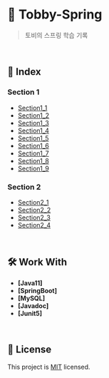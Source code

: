 # 📖 Tobby-Spring

> 토비의 스프링 학습 기록</br>

<br/>

## 📖 Index
### Section 1
- [Section1_1](src/main/java/com/example/springproject/section1/section1_1/README.md)
- [Section1_2](src/main/java/com/example/springproject/section1/section1_2/README.md)
- [Section1_3](src/main/java/com/example/springproject/section1/section1_3/README.md)
- [Section1_4](src/main/java/com/example/springproject/section1/section1_4/README.md)
- [Section1_5](src/main/java/com/example/springproject/section1/section1_5/README.md)
- [Section1_6](src/main/java/com/example/springproject/section1/section1_6/README.md)
- [Section1_7](src/main/java/com/example/springproject/section1/section1_7/README.md)
- [Section1_8](src/main/java/com/example/springproject/section1/section1_8/README.md)
- [Section1_9](src/main/java/com/example/springproject/section1/section1_9/README.md)

### Section 2
- [Section2_1](src/main/java/com/example/springproject/section2/section2_1/README.md)
- [Section2_2](src/main/java/com/example/springproject/section2/section2_2/README.md)
- [Section2_3](src/main/java/com/example/springproject/section2/section2_3/README.md)
- [Section2_4](src/main/java/com/example/springproject/section2/section2_4/README.md)


<br/>

## 🛠 Work With
- **[Java11]**
- **[SpringBoot]**
- **[MySQL]**
- **[Javadoc]**
- **[Junit5]**


<br/>

## 📝 License

This project is [MIT](./LICENSE) licensed.
